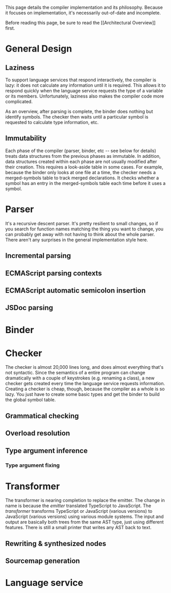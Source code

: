 This page details the compiler implementation and its philosophy.
Because it focuses on implementation, it's necessarily out-of-date and incomplete.

Before reading this page, be sure to read the [[Architectural Overview]] first.

# General Design

## Laziness

To support language services that respond interactively, the compiler is lazy: it does not calculate any information until it is required.
This allows it to respond quickly when the language service requests the type of a variable or its members.
Unfortunately, laziness also makes the compiler code more complicated.

As an overview, after parsing is complete, the binder does nothing but identify symbols.
The checker then waits until a particular symbol is requested to calculate type information, etc.

## Immutability

Each phase of the compiler (parser, binder, etc -- see below for details) treats data structures from the previous phases as immutable.
In addition, data structures created within each phase are not usually modified after their creation.
This requires a look-aside table in some cases.
For example, because the binder only looks at one file at a time, the checker needs a merged-symbols table to track merged declarations.
It checks whether a symbol has an entry in the merged-symbols table each time before it uses a symbol.

# Parser

It's a recursive descent parser.
It's pretty resilient to small changes, so if you search for function names matching the thing you want to change, you can probably get away with not having to think about the whole parser.
There aren't any surprises in the general implementation style here.

## Incremental parsing

## ECMAScript parsing contexts

## ECMAScript automatic semicolon insertion

## JSDoc parsing

# Binder

# Checker

The checker is almost 20,000 lines long, and does almost everything that's not syntactic.
Since the semantics of a entire program can change dramatically with a couple of keystrokes (e.g. renaming a class), a new checker gets created every time the language service requests information.
Creating a checker is cheap, though, because the compiler as a whole is so lazy.
You just have to create some basic types and get the binder to build the global symbol table.

## Grammatical checking

## Overload resolution

## Type argument inference

### Type argument fixing

# Transformer

The transformer is nearing completion to replace the emitter.
The change in name is because the *emitter* translated TypeScript to JavaScript.
The *transformer* transforms TypeScript or JavaScript (various versions) to JavaScript (various versions) using various module systems.
The input and output are basically both trees from the same AST type, just using different features.
There is still a small printer that writes any AST back to text.

## Rewriting & synthesized nodes

## Sourcemap generation

# Language service
